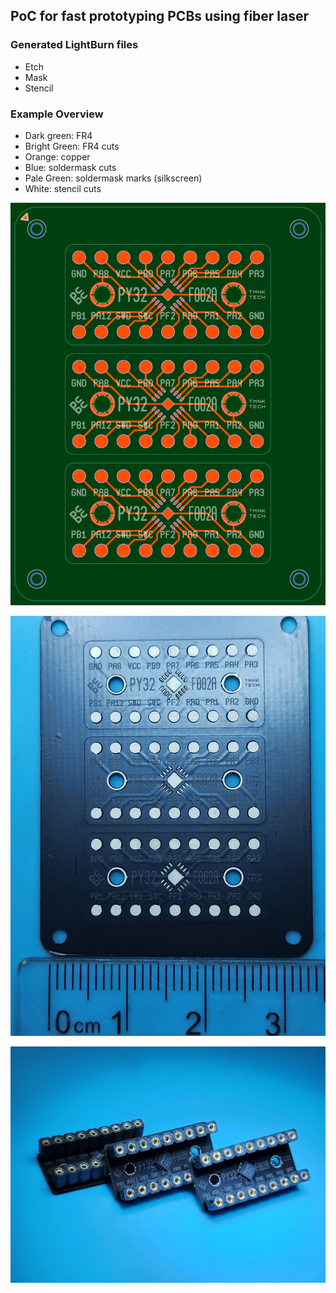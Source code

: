 ## PoC for fast prototyping PCBs using fiber laser

### Generated LightBurn files

* Etch
* Mask
* Stencil

### Example Overview

* Dark green: FR4
* Bright Green: FR4 cuts
* Orange: copper
* Blue: soldermask cuts
* Pale Green: soldermask marks (silkscreen)
* White: stencil cuts

![PCB Design Overview](pcbc/out/overview.png)

![PCB Without components](pcbc/photos/py32f002a-pcb.jpg)

![Complete PCB](pcbc/photos/py32f002a-complete-x3.jpg)
